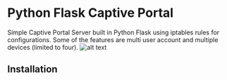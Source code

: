 # Python Flask Captive Portal
Simple Captive Portal Server built in Python Flask using iptables rules for configurations. Some of the features are multi user account and multiple devices (limited to four).
![alt text](https://github.com/mamanberliansyah/cptvportal/blob/master/screenshot.png)

## Installation

